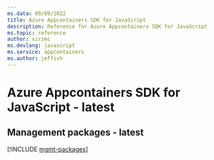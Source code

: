 ```yaml
---
ms.data: 09/09/2022
title: Azure Appcontainers SDK for JavaScript
description: Reference for Azure Appcontainers SDK for JavaScript
ms.topic: reference
author: xirzec
ms.devlang: javascript
ms.service: appcontainers
ms.author: jeffish
---
```

# Azure Appcontainers SDK for JavaScript - latest

## Management packages - latest
[!INCLUDE [mgmt-packages](appcontainers-mgmt-index.md)]
